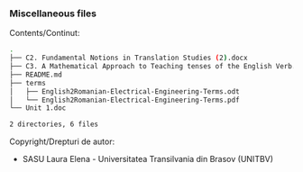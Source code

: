 ### Miscellaneous files

Contents/Continut: 

```sh
.
├── C2. Fundamental Notions in Translation Studies (2).docx
├── C3. A Mathematical Approach to Teaching tenses of the English Verb.doc
├── README.md
├── terms
│   ├── English2Romanian-Electrical-Engineering-Terms.odt
│   └── English2Romanian-Electrical-Engineering-Terms.pdf
└── Unit 1.doc

2 directories, 6 files
```

Copyright/Drepturi de autor:
* SASU Laura Elena - Universitatea Transilvania din Brasov (UNITBV)

